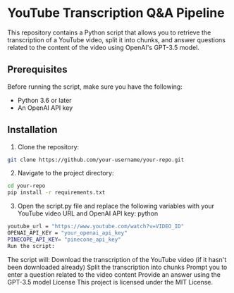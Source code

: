 # YouTube Transcription Q&A Pipeline

This repository contains a Python script that allows you to retrieve the transcription of a YouTube video, split it into chunks, and answer questions related to the content of the video using OpenAI's GPT-3.5 model.

## Prerequisites

Before running the script, make sure you have the following:

- Python 3.6 or later
- An OpenAI API key

## Installation

1. Clone the repository:

```bash
git clone https://github.com/your-username/your-repo.git
```

2. Navigate to the project directory:
```bash
cd your-repo
pip install -r requirements.txt
```



3. Open the script.py file and replace the following variables with your YouTube video URL and OpenAI API key:
python
``` bash
youtube_url = "https://www.youtube.com/watch?v=VIDEO_ID"
OPENAI_API_KEY = "your_openai_api_key"
PINECOPE_API_KEY= "pinecone_api_key"
Run the script:
```




The script will:
Download the transcription of the YouTube video (if it hasn't been downloaded already)
Split the transcription into chunks
Prompt you to enter a question related to the video content
Provide an answer using the GPT-3.5 model
License
This project is licensed under the MIT License.

